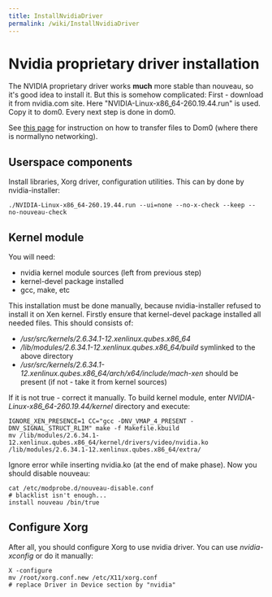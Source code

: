 ```yaml
---
title: InstallNvidiaDriver
permalink: /wiki/InstallNvidiaDriver
---
```


Nvidia proprietary driver installation
======================================

The NVIDIA proprietary driver works **much** more stable than nouveau, so it's good idea to install it. But this is somehow complicated: First - download it from nvidia.com site. Here "NVIDIA-Linux-x86\_64-260.19.44.run" is used. Copy it to dom0. Every next step is done in dom0.

See [this page](/wiki/CopyToDomZero) for instruction on how to transfer files to Dom0 (where there is normallyno networking).

Userspace components
--------------------

Install libraries, Xorg driver, configuration utilities. This can by done by nvidia-installer:

``` {.wiki}
./NVIDIA-Linux-x86_64-260.19.44.run --ui=none --no-x-check --keep --no-nouveau-check
```

Kernel module
-------------

You will need:

-   nvidia kernel module sources (left from previous step)
-   kernel-devel package installed
-   gcc, make, etc

This installation must be done manually, because nvidia-installer refused to install it on Xen kernel. Firstly ensure that kernel-devel package installed all needed files. This should consists of:

-   */usr/src/kernels/2.6.34.1-12.xenlinux.qubes.x86\_64*
-   */lib/modules/2.6.34.1-12.xenlinux.qubes.x86\_64/build* symlinked to the above directory
-   */usr/src/kernels/2.6.34.1-12.xenlinux.qubes.x86\_64/arch/x64/include/mach-xen* should be present (if not - take it from kernel sources)

If it is not true - correct it manually. To build kernel module, enter *NVIDIA-Linux-x86\_64-260.19.44/kernel* directory and execute:

``` {.wiki}
IGNORE_XEN_PRESENCE=1 CC="gcc -DNV_VMAP_4_PRESENT -DNV_SIGNAL_STRUCT_RLIM" make -f Makefile.kbuild
mv /lib/modules/2.6.34.1-12.xenlinux.qubes.x86_64/kernel/drivers/video/nvidia.ko /lib/modules/2.6.34.1-12.xenlinux.qubes.x86_64/extra/
```

Ignore error while inserting nvidia.ko (at the end of make phase). Now you should disable nouveau:

``` {.wiki}
cat /etc/modprobe.d/nouveau-disable.conf
# blacklist isn't enough...
install nouveau /bin/true
```

Configure Xorg
--------------

After all, you should configure Xorg to use nvidia driver. You can use *nvidia-xconfig* or do it manually:

``` {.wiki}
X -configure
mv /root/xorg.conf.new /etc/X11/xorg.conf
# replace Driver in Device section by "nvidia"
```
